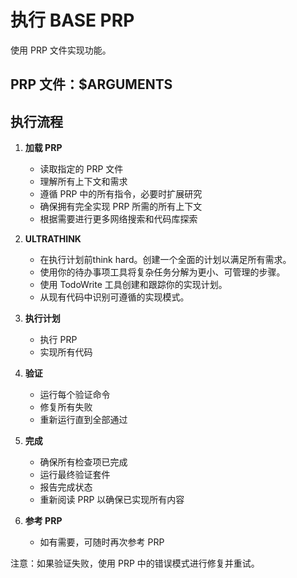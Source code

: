 # 执行 BASE PRP

使用 PRP 文件实现功能。

## PRP 文件：$ARGUMENTS

## 执行流程

1. **加载 PRP**

   - 读取指定的 PRP 文件
   - 理解所有上下文和需求
   - 遵循 PRP 中的所有指令，必要时扩展研究
   - 确保拥有完全实现 PRP 所需的所有上下文
   - 根据需要进行更多网络搜索和代码库探索
2. **ULTRATHINK**

   - 在执行计划前think hard。创建一个全面的计划以满足所有需求。
   - 使用你的待办事项工具将复杂任务分解为更小、可管理的步骤。
   - 使用 TodoWrite 工具创建和跟踪你的实现计划。
   - 从现有代码中识别可遵循的实现模式。
3. **执行计划**

   - 执行 PRP
   - 实现所有代码
4. **验证**

   - 运行每个验证命令
   - 修复所有失败
   - 重新运行直到全部通过
5. **完成**

   - 确保所有检查项已完成
   - 运行最终验证套件
   - 报告完成状态
   - 重新阅读 PRP 以确保已实现所有内容
6. **参考 PRP**

   - 如有需要，可随时再次参考 PRP

注意：如果验证失败，使用 PRP 中的错误模式进行修复并重试。
